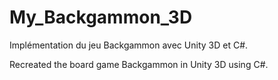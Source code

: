 # My_Backgammon_3D
Implémentation du jeu Backgammon avec Unity 3D et C#.

Recreated the board game Backgammon in Unity 3D using C#.
